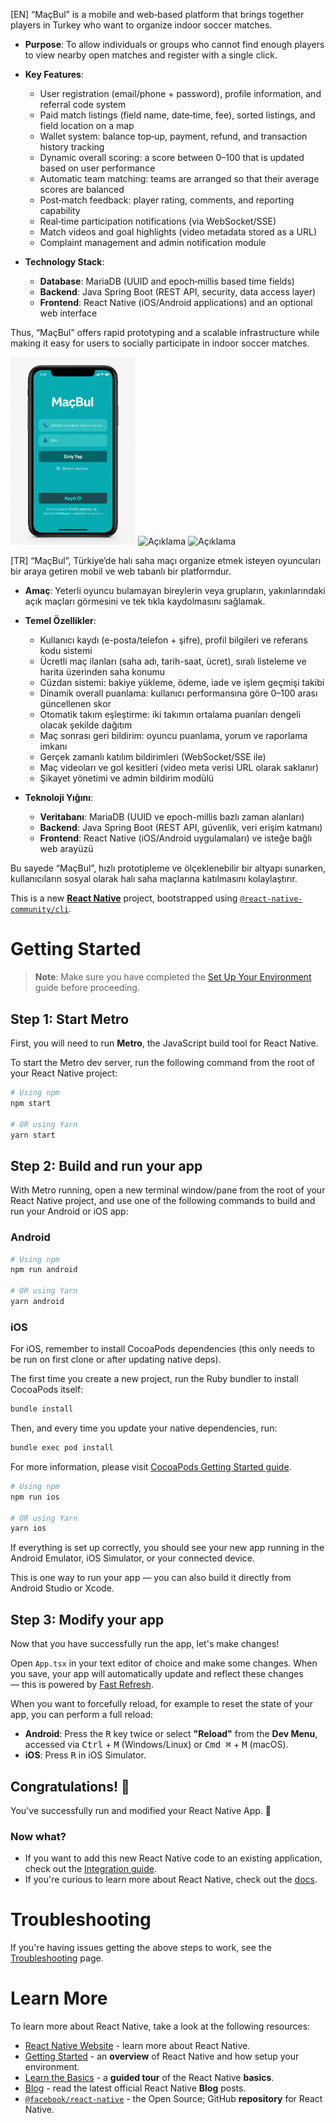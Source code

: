 [EN]
“MaçBul” is a mobile and web‐based platform that brings together players in Turkey who want to organize indoor soccer matches.

* **Purpose**: To allow individuals or groups who cannot find enough players to view nearby open matches and register with a single click.

* **Key Features**:

  * User registration (email/phone + password), profile information, and referral code system
  * Paid match listings (field name, date‐time, fee), sorted listings, and field location on a map
  * Wallet system: balance top‐up, payment, refund, and transaction history tracking
  * Dynamic overall scoring: a score between 0–100 that is updated based on user performance
  * Automatic team matching: teams are arranged so that their average scores are balanced
  * Post‐match feedback: player rating, comments, and reporting capability
  * Real‐time participation notifications (via WebSocket/SSE)
  * Match videos and goal highlights (video metadata stored as a URL)
  * Complaint management and admin notification module

* **Technology Stack**:

  * **Database**: MariaDB (UUID and epoch‐millis based time fields)
  * **Backend**: Java Spring Boot (REST API, security, data access layer)
  * **Frontend**: React Native (iOS/Android applications) and an optional web interface

Thus, “MaçBul” offers rapid prototyping and a scalable infrastructure while making it easy for users to socially participate in indoor soccer matches.


<img src="https://github.com/emrekaplannn/macbul/blob/main/images/screen1.png" alt="Açıklama" width="200" />


<img src="images/screen2.png" alt="Açıklama" width="200" />


<img src="images/screen3.png" alt="Açıklama" width="200" />



[TR]
“MaçBul”, Türkiye’de halı saha maçı organize etmek isteyen oyuncuları bir araya getiren mobil ve web tabanlı bir platformdur.

* **Amaç**: Yeterli oyuncu bulamayan bireylerin veya grupların, yakınlarındaki açık maçları görmesini ve tek tıkla kaydolmasını sağlamak.

* **Temel Özellikler**:

  * Kullanıcı kaydı (e-posta/telefon + şifre), profil bilgileri ve referans kodu sistemi
  * Ücretli maç ilanları (saha adı, tarih-saat, ücret), sıralı listeleme ve harita üzerinden saha konumu
  * Cüzdan sistemi: bakiye yükleme, ödeme, iade ve işlem geçmişi takibi
  * Dinamik overall puanlama: kullanıcı performansına göre 0–100 arası güncellenen skor
  * Otomatik takım eşleştirme: iki takımın ortalama puanları dengeli olacak şekilde dağıtım
  * Maç sonrası geri bildirim: oyuncu puanlama, yorum ve raporlama imkanı
  * Gerçek zamanlı katılım bildirimleri (WebSocket/SSE ile)
  * Maç videoları ve gol kesitleri (video meta verisi URL olarak saklanır)
  * Şikayet yönetimi ve admin bildirim modülü

* **Teknoloji Yığını**:

  * **Veritabanı**: MariaDB (UUID ve epoch-millis bazlı zaman alanları)
  * **Backend**: Java Spring Boot (REST API, güvenlik, veri erişim katmanı)
  * **Frontend**: React Native (iOS/Android uygulamaları) ve isteğe bağlı web arayüzü

Bu sayede “MaçBul”, hızlı prototipleme ve ölçeklenebilir bir altyapı sunarken, kullanıcıların sosyal olarak halı saha maçlarına katılmasını kolaylaştırır.


This is a new [**React Native**](https://reactnative.dev) project, bootstrapped using [`@react-native-community/cli`](https://github.com/react-native-community/cli).

# Getting Started

> **Note**: Make sure you have completed the [Set Up Your Environment](https://reactnative.dev/docs/set-up-your-environment) guide before proceeding.

## Step 1: Start Metro

First, you will need to run **Metro**, the JavaScript build tool for React Native.

To start the Metro dev server, run the following command from the root of your React Native project:

```sh
# Using npm
npm start

# OR using Yarn
yarn start
```

## Step 2: Build and run your app

With Metro running, open a new terminal window/pane from the root of your React Native project, and use one of the following commands to build and run your Android or iOS app:

### Android

```sh
# Using npm
npm run android

# OR using Yarn
yarn android
```

### iOS

For iOS, remember to install CocoaPods dependencies (this only needs to be run on first clone or after updating native deps).

The first time you create a new project, run the Ruby bundler to install CocoaPods itself:

```sh
bundle install
```

Then, and every time you update your native dependencies, run:

```sh
bundle exec pod install
```

For more information, please visit [CocoaPods Getting Started guide](https://guides.cocoapods.org/using/getting-started.html).

```sh
# Using npm
npm run ios

# OR using Yarn
yarn ios
```

If everything is set up correctly, you should see your new app running in the Android Emulator, iOS Simulator, or your connected device.

This is one way to run your app — you can also build it directly from Android Studio or Xcode.

## Step 3: Modify your app

Now that you have successfully run the app, let's make changes!

Open `App.tsx` in your text editor of choice and make some changes. When you save, your app will automatically update and reflect these changes — this is powered by [Fast Refresh](https://reactnative.dev/docs/fast-refresh).

When you want to forcefully reload, for example to reset the state of your app, you can perform a full reload:

- **Android**: Press the <kbd>R</kbd> key twice or select **"Reload"** from the **Dev Menu**, accessed via <kbd>Ctrl</kbd> + <kbd>M</kbd> (Windows/Linux) or <kbd>Cmd ⌘</kbd> + <kbd>M</kbd> (macOS).
- **iOS**: Press <kbd>R</kbd> in iOS Simulator.

## Congratulations! :tada:

You've successfully run and modified your React Native App. :partying_face:

### Now what?

- If you want to add this new React Native code to an existing application, check out the [Integration guide](https://reactnative.dev/docs/integration-with-existing-apps).
- If you're curious to learn more about React Native, check out the [docs](https://reactnative.dev/docs/getting-started).

# Troubleshooting

If you're having issues getting the above steps to work, see the [Troubleshooting](https://reactnative.dev/docs/troubleshooting) page.

# Learn More

To learn more about React Native, take a look at the following resources:

- [React Native Website](https://reactnative.dev) - learn more about React Native.
- [Getting Started](https://reactnative.dev/docs/environment-setup) - an **overview** of React Native and how setup your environment.
- [Learn the Basics](https://reactnative.dev/docs/getting-started) - a **guided tour** of the React Native **basics**.
- [Blog](https://reactnative.dev/blog) - read the latest official React Native **Blog** posts.
- [`@facebook/react-native`](https://github.com/facebook/react-native) - the Open Source; GitHub **repository** for React Native.
